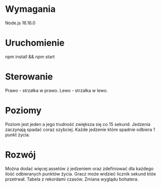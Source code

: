 # Wymagania

Node.js 16.16.0

# Uruchomienie
npm install && npm start

# Sterowanie

Prawo - strzałka w prawo.
Lewo - strzałka w lewo.

# Poziomy

Poziom jest jeden a jego trudność zwiększa się co 15 sekund.
Jedzenia zaczynają spadać coraz szybciej.
Każde jedzenie które spadnie odbiera 1 punkt życia.

# Rozwój
Można dodać więcej assetów z jedzeniem oraz zdefiniować dla każdego ilość odbieranych punktów życia. Gracz może widzieć licznik sekund któe przetrwał. Tabela z rekordami czasów. Zmiana wyglądu bohatera.